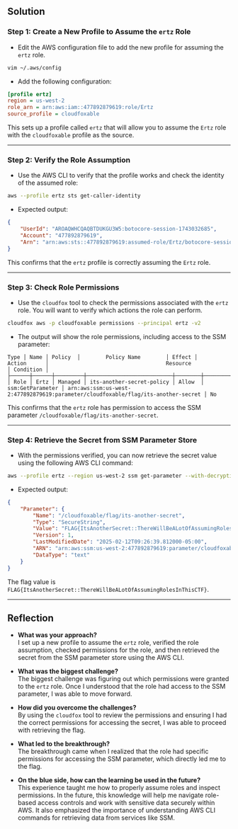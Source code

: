 ## Solution

### Step 1: **Create a New Profile to Assume the `ertz` Role**

- Edit the AWS configuration file to add the new profile for assuming the `ertz` role.

```bash
vim ~/.aws/config
```

- Add the following configuration:

```ini
[profile ertz]
region = us-west-2
role_arn = arn:aws:iam::477892879619:role/Ertz
source_profile = cloudfoxable
```

This sets up a profile called `ertz` that will allow you to assume the `Ertz` role with the `cloudfoxable` profile as the source.

---

### Step 2: **Verify the Role Assumption**

- Use the AWS CLI to verify that the profile works and check the identity of the assumed role:

```bash
aws --profile ertz sts get-caller-identity
```

- Expected output:

```json
{
    "UserId": "AROAQWHCQAQBTDUKGU3W5:botocore-session-1743032685",
    "Account": "477892879619",
    "Arn": "arn:aws:sts::477892879619:assumed-role/Ertz/botocore-session-1743032685"
}
```

This confirms that the `ertz` profile is correctly assuming the `Ertz` role.

---

### Step 3: **Check Role Permissions**

- Use the `cloudfox` tool to check the permissions associated with the `ertz` role. You will want to verify which actions the role can perform.

```bash
cloudfox aws -p cloudfoxable permissions --principal ertz -v2
```

- The output will show the role permissions, including access to the SSM parameter:

```text
Type │ Name │ Policy  │        Policy Name        │ Effect │      Action      │                                     Resource                                      │ Condition │
├──────┼──────┼─────────┼───────────────────────────┼────────┼──────────────────┼───────────────────────────────────────────────────────────────────────────────────┼───────────┤
│ Role │ Ertz │ Managed │ its-another-secret-policy │ Allow  │ ssm:GetParameter │ arn:aws:ssm:us-west-2:477892879619:parameter/cloudfoxable/flag/its-another-secret │ No
```

This confirms that the `ertz` role has permission to access the SSM parameter `/cloudfoxable/flag/its-another-secret`.

---

### Step 4: **Retrieve the Secret from SSM Parameter Store**

- With the permissions verified, you can now retrieve the secret value using the following AWS CLI command:

```bash
aws --profile ertz --region us-west-2 ssm get-parameter --with-decryption --name /cloudfoxable/flag/its-another-secret
```

- Expected output:

```json
{
    "Parameter": {
        "Name": "/cloudfoxable/flag/its-another-secret",
        "Type": "SecureString",
        "Value": "FLAG{ItsAnotherSecret::ThereWillBeALotOfAssumingRolesInThisCTF}",
        "Version": 1,
        "LastModifiedDate": "2025-02-12T09:26:39.812000-05:00",
        "ARN": "arn:aws:ssm:us-west-2:477892879619:parameter/cloudfoxable/flag/its-another-secret",
        "DataType": "text"
    }
}
```

The flag value is `FLAG{ItsAnotherSecret::ThereWillBeALotOfAssumingRolesInThisCTF}`.

---

## Reflection

- **What was your approach?**  
  I set up a new profile to assume the `ertz` role, verified the role assumption, checked permissions for the role, and then retrieved the secret from the SSM parameter store using the AWS CLI.

- **What was the biggest challenge?**  
  The biggest challenge was figuring out which permissions were granted to the `ertz` role. Once I understood that the role had access to the SSM parameter, I was able to move forward.

- **How did you overcome the challenges?**  
  By using the `cloudfox` tool to review the permissions and ensuring I had the correct permissions for accessing the secret, I was able to proceed with retrieving the flag.

- **What led to the breakthrough?**  
  The breakthrough came when I realized that the role had specific permissions for accessing the SSM parameter, which directly led me to the flag.

- **On the blue side, how can the learning be used in the future?**  
  This experience taught me how to properly assume roles and inspect permissions. In the future, this knowledge will help me navigate role-based access controls and work with sensitive data securely within AWS. It also emphasized the importance of understanding AWS CLI commands for retrieving data from services like SSM.